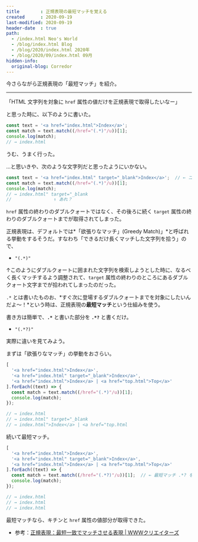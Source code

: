 ```yaml
---
title        : 正規表現の最短マッチを覚える
created      : 2020-09-19
last-modified: 2020-09-19
header-date  : true
path:
  - /index.html Neo's World
  - /blog/index.html Blog
  - /blog/2020/index.html 2020年
  - /blog/2020/09/index.html 09月
hidden-info:
  original-blog: Corredor
---
```


今さらながら正規表現の「最短マッチ」を紹介。

---

「HTML 文字列を対象に `href` 属性の値だけを正規表現で取得したいなー」

と思った時に、以下のように書いた。

```javascript
const text = '<a href="index.html">Index</a>';
const match = text.match((/href="(.*)"/u))[1];
console.log(match);
// → index.html
```

うむ、うまく行った。

…と思いきや、次のような文字列だと思ったようにいかない。

```javascript
const text = '<a href="index.html" target="_blank">Index</a>';  // ← ココが違う
const match = text.match((/href="(.*)"/u))[1];
console.log(match);
// → index.html" target="_blank
//                ↑ あれ？
```

`href` 属性の終わりのダブルクォートではなく、その後ろに続く `target` 属性の終わりのダブルクォートまでが取得されてしまった。

正規表現は、デフォルトでは*「欲張りなマッチ」(Greedy Match)」*と呼ばれる挙動をするそうだ。すなわち「できるだけ長くマッチした文字列を拾う」ので、

- `"(.*)"`

↑このようにダブルクォートに囲まれた文字列を検索しようとした時に、なるべく長くマッチするよう調整されて、`target` 属性の終わりのところにあるダブルクォート文字までが拾われてしまったのだった。

`.*` とは書いたものお、*すぐ次に登場するダブルクォートまでを対象にしたいんだよ〜！*という時は、正規表現の**最短マッチ**という仕組みを使う。

書き方は簡単で、**`.*`** と書いた部分を **`.*?`** と書くだけ。

- `"(.*?)"`

実際に違いを見てみよう。

まずは「欲張りなマッチ」の挙動をおさらい。

```javascript
[
  '<a href="index.html">Index</a>',
  '<a href="index.html" target="_blank">Index</a>',
  '<a href="index.html">Index</a> | <a href="top.html">Top</a>'
].forEach((text) => {
  const match = text.match((/href="(.*)"/u))[1];
  console.log(match);
});

// → index.html
// → index.html" target="_blank
// → index.html">Index</a> | <a href="top.html
```

続いて最短マッチ。

```javascript
[
  '<a href="index.html">Index</a>',
  '<a href="index.html" target="_blank">Index</a>',
  '<a href="index.html">Index</a> | <a href="top.html">Top</a>'
].forEach((text) => {
  const match = text.match((/href="(.*?)"/u))[1];  // ← 最短マッチ .*? を利用
  console.log(match);
});

// → index.html
// → index.html
// → index.html
```

最短マッチなら、キチンと `href` 属性の値部分が取得できた。

- 参考：[正規表現：最短一致でマッチさせる表現 | WWWクリエイターズ](http://www-creators.com/archives/1804)
